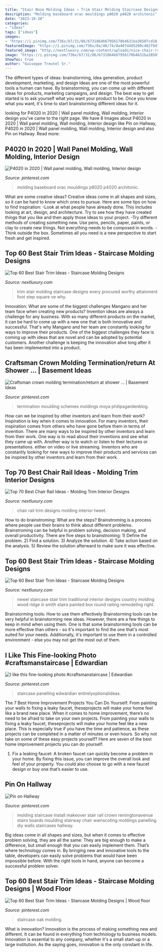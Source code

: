 ```yaml
---
title: "Stair Nose Molding Ideas ~ Trim Stair Molding Staircase Designs Every Procured Worthy Attainment Foot Step Square Ve Why"
description: "Molding baseboard orac mouldings p8020 p4020 architonic"
date: "2023-10-20"
categories:
- "ideas"
tags: ["ideas"]
images:
- "https://i.pinimg.com/736x/b7/31/86/b731864b67956170b4631ba38507cd18--staircase-makeover-crown-molding.jpg"
featuredImage: "https://i.pinimg.com/736x/8a/40/74/8a4074485200c482f947b80bb2746d50--crown-moldings-bathroom-crown-molding.jpg?b=t"
featured_image: "http://nextluxury.com/wp-content/uploads/nice-chair-rail-millwork-trim-ideas.jpg"
image: "https://i.pinimg.com/736x/b7/31/86/b731864b67956170b4631ba38507cd18--staircase-makeover-crown-molding.jpg"
ShowToc: true
author: "Guiseppe Treutel Sr."
---
```



The different types of ideas: brainstorming, idea generation, product development, marketing, and design
Ideas are one of the most powerful tools a human can have. By brainstorming, you can come up with different ideas for products, marketing campaigns, and design. The best way to get started is to ask yourself what you want your product to be. Once you know what you want, it's time to start brainstorming different ideas for it.

	

		
looking for P4020 in 2020 | Wall panel molding, Wall molding, Interior design you've came to the right page. We have 8 Images about P4020 in 2020 | Wall panel molding, Wall molding, Interior design like Pin on Hallway, P4020 in 2020 | Wall panel molding, Wall molding, Interior design and also Pin on Hallway. Read more:
		
    
## P4020 In 2020 | Wall Panel Molding, Wall Molding, Interior Design

<img loading=lazy src="https://i.pinimg.com/736x/93/cf/b0/93cfb0d394e4d2daff2dee05ea1bb848.jpg" onerror="this.onerror=null;this.src='https://tse3.mm.bing.net/th?id=OIP.NBQ9LD5daAiU_qnUnErk5wHaLH&amp;pid=15.1';" alt="P4020 in 2020 | Wall panel molding, Wall molding, Interior design">

_Source: pinterest.com_

>molding baseboard orac mouldings p8020 p4020 architonic. 

	

What are some creative ideas?
Creative ideas come in all shapes and sizes, so it can be hard to know which ones to pursue. Here are some tips on how to find inspiration: 
-Look at what people have already done. This includes looking at art, design, and architecture. Try to see how they have created things that you like and then apply those ideas to your project. 
-Try different methods of creating something new. Use pens, pencils, paper, paints, or clay to create new things. Not everything needs to be composed in words. 
-Think outside the box. Sometimes all you need is a new perspective to start fresh and get inspired.

    
## Top 60 Best Stair Trim Ideas - Staircase Molding Designs

<img loading=lazy src="http://nextluxury.com/wp-content/uploads/home-ideas-stair-trim.jpg" onerror="this.onerror=null;this.src='https://tse3.mm.bing.net/th?id=OIP.3RyPpm85-aLN5LRhrGfHpQAAAA&amp;pid=15.1';" alt="Top 60 Best Stair Trim Ideas - Staircase Molding Designs">

_Source: nextluxury.com_

>trim stair molding staircase designs every procured worthy attainment foot step square ve why. 

	

Innovation: What are some of the biggest challenges Mangano and her team face when creating new products?
Invention ideas are always a challenge for any business. With so many different products on the market, it can be hard to come up with a new one that is both innovative and successful. That's why Mangano and her team are constantly looking for ways to improve their products. One of the biggest challenges they face is coming up with ideas that are novel and can be adopted by potential customers. Another challenge is keeping the innovation alive long after it has been implemented into a product.

    
## Craftsman Crown Molding Termination/return At Shower … | Basement Ideas

<img loading=lazy src="https://i.pinimg.com/736x/8a/40/74/8a4074485200c482f947b80bb2746d50--crown-moldings-bathroom-crown-molding.jpg?b=t" onerror="this.onerror=null;this.src='https://tse1.mm.bing.net/th?id=OIP.kMSy44o8FRP3kHbsQqB2swDYEg&amp;pid=15.1';" alt="Craftsman crown molding termination/return at shower … | Basement Ideas">

_Source: pinterest.com_

>termination moulding schemes moldings moya philipsgardenblog. 

	

How can we be inspired by other inventors and learn from their work?
Inspiration is key when it comes to innovation. For many inventors, their inspiration comes from others who have gone before them in terms of invention. There are many ways to be inspired by other inventors and learn from their work. One way is to read about their inventions and see what they came up with. Another way is to watch or listen to their lectures or presentations. either on video or live streaming. Inventors who are constantly looking for new ways to improve their products and services can be inspired by other inventors and learn from their work.

    
## Top 70 Best Chair Rail Ideas - Molding Trim Interior Designs

<img loading=lazy src="http://nextluxury.com/wp-content/uploads/nice-chair-rail-millwork-trim-ideas.jpg" onerror="this.onerror=null;this.src='https://tse3.mm.bing.net/th?id=OIP.RgHtsmaoTzc_oT6rXIQzbwAAAA&amp;pid=15.1';" alt="Top 70 Best Chair Rail Ideas - Molding Trim Interior Designs">

_Source: nextluxury.com_

>chair rail trim designs molding interior tweet. 

	

How to do brainstroming: What are the steps?
Brainstroming is a process where people use their brains to think about different problems. Brainstroming can be helpful in problem solving, decision making, and overall productivity. There are five steps to brainstroming: 1) Define the problem. 2) Find a solution. 3) Analyze the solution. 4) Take action based on the analysis. 5) Review the solution afterward to make sure it was effective.

    
## Top 60 Best Stair Trim Ideas - Staircase Molding Designs

<img loading=lazy src="http://nextluxury.com/wp-content/uploads/stair-trim-spectacular-ideas.jpg" onerror="this.onerror=null;this.src='https://tse1.mm.bing.net/th?id=OIP.xRbBKNhrVymjCEhZPnh1IgAAAA&amp;pid=15.1';" alt="Top 60 Best Stair Trim Ideas - Staircase Molding Designs">

_Source: nextluxury.com_

>newel staircase stair trim traditional interior designs country molding wood ridge iii smith stairs painted box round railing remodeling right. 

	

Brainstorming tools: How to use them effectively
Brainstorming tools can be very helpful in brainstorming new ideas. However, there are a few things to keep in mind when using them. One is that some brainstorming tools can be more effective than others - so it's important to find the one that's most suited for your needs. Additionally, it's important to use them in a controlled environment - else you may not get the most out of them.

    
## I Like This Fine-looking Photo #craftsmanstaircase | Edwardian

<img loading=lazy src="https://i.pinimg.com/originals/db/05/35/db05350d9c1345cc59611b8510f3df27.png" onerror="this.onerror=null;this.src='https://tse1.mm.bing.net/th?id=OIP.f5W3mG9RuecJh0qcFR8NfQAAAA&amp;pid=15.1';" alt="I like this fine-looking photo #craftsmanstaircase | Edwardian">

_Source: pinterest.com_

>staircase panelling edwardian entirelyoptionalideas. 

	

The 7 Best Home Improvement Projects You Can Do Yourself: From painting your walls to fixing a leaky faucet, theseprojects will make your home feel like a brand new place.
When it comes to home improvement, there’s no need to be afraid to take on your own projects. From painting your walls to fixing a leaky faucet, theseprojects will make your home feel like a new place. This is especially true if you have the time and patience, as these projects can be completed in a matter of minutes or even hours. So why not take on some of these easy projects yourself? Here are seven of the best home improvement projects you can do yourself: 
1. Fix a leaking faucet: A broken faucet can quickly become a problem in your home. By fixing this issue, you can improve the overall look and feel of your property. You could also choose to go with a new faucet design or buy one that’s easier to use.


    
## Pin On Hallway

<img loading=lazy src="https://i.pinimg.com/736x/b7/31/86/b731864b67956170b4631ba38507cd18--staircase-makeover-crown-molding.jpg" onerror="this.onerror=null;this.src='https://tse4.mm.bing.net/th?id=OIP.67IgVF2znvxmilTaBEY4swHaLL&amp;pid=15.1';" alt="Pin on Hallway">

_Source: pinterest.com_

>molding staircase install makeover stair rail crown remingtonavenue stairs boards moulding stairway chair wainscoting moldings panelling diy walls staircases hallway. 

	

Big ideas come in all shapes and sizes, but when it comes to effective problem solving, they are all the same: They are big enough to make a difference, but small enough that you can easily implement them. That’s where technology comes in. By bringing new and innovative tools to the table, developers can easily solve problems that would have been impossible before. With the right tools in hand, anyone can become a successful problem solver.

    
## Top 60 Best Stair Trim Ideas - Staircase Molding Designs | Wood Floor

<img loading=lazy src="https://i.pinimg.com/736x/fd/5d/bf/fd5dbf4a73cc9c3499366cb00a255727.jpg" onerror="this.onerror=null;this.src='https://tse1.mm.bing.net/th?id=OIP.l9P53_EgHc3Kft7crfbaPwHaFp&amp;pid=15.1';" alt="Top 60 Best Stair Trim Ideas - Staircase Molding Designs | Wood floor">

_Source: pinterest.com_

>staircase oak molding. 

	

What is innovation?
Innovation is the process of making something new and different. It can be found in everything from technology to business models. Innovation is essential to any company, whether it's a small start-up or a large institution. As the saying goes, innovation is the only constant in life.

